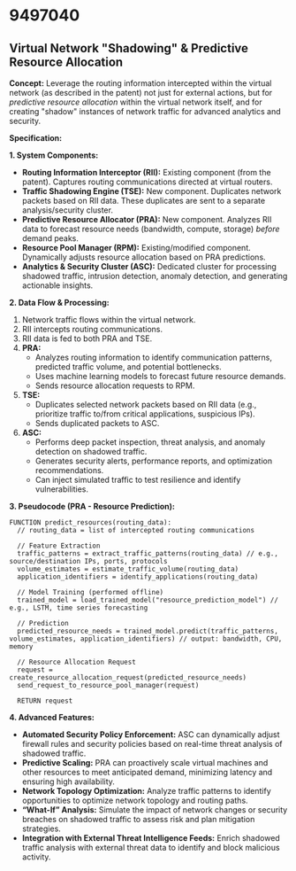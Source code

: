 # 9497040

## Virtual Network "Shadowing" & Predictive Resource Allocation

**Concept:** Leverage the routing information intercepted within the virtual network (as described in the patent) not just for external actions, but for *predictive resource allocation* within the virtual network itself, and for creating "shadow" instances of network traffic for advanced analytics and security.

**Specification:**

**1. System Components:**

*   **Routing Information Interceptor (RII):** Existing component (from the patent).  Captures routing communications directed at virtual routers.
*   **Traffic Shadowing Engine (TSE):**  New component.  Duplicates network packets based on RII data.  These duplicates are sent to a separate analysis/security cluster.
*   **Predictive Resource Allocator (PRA):** New component. Analyzes RII data to forecast resource needs (bandwidth, compute, storage) *before* demand peaks.
*   **Resource Pool Manager (RPM):** Existing/modified component.  Dynamically adjusts resource allocation based on PRA predictions.
*   **Analytics & Security Cluster (ASC):** Dedicated cluster for processing shadowed traffic, intrusion detection, anomaly detection, and generating actionable insights.

**2. Data Flow & Processing:**

1.  Network traffic flows within the virtual network.
2.  RII intercepts routing communications.
3.  RII data is fed to both PRA and TSE.
4.  **PRA:**  
    *   Analyzes routing information to identify communication patterns, predicted traffic volume, and potential bottlenecks.
    *   Uses machine learning models to forecast future resource demands.
    *   Sends resource allocation requests to RPM.
5.  **TSE:**
    *   Duplicates selected network packets based on RII data (e.g., prioritize traffic to/from critical applications, suspicious IPs).
    *   Sends duplicated packets to ASC.
6.  **ASC:**
    *   Performs deep packet inspection, threat analysis, and anomaly detection on shadowed traffic.
    *   Generates security alerts, performance reports, and optimization recommendations.
    *   Can inject simulated traffic to test resilience and identify vulnerabilities.

**3. Pseudocode (PRA - Resource Prediction):**

```
FUNCTION predict_resources(routing_data):
  // routing_data = list of intercepted routing communications
  
  // Feature Extraction
  traffic_patterns = extract_traffic_patterns(routing_data) // e.g., source/destination IPs, ports, protocols
  volume_estimates = estimate_traffic_volume(routing_data)
  application_identifiers = identify_applications(routing_data)
  
  // Model Training (performed offline)
  trained_model = load_trained_model("resource_prediction_model") // e.g., LSTM, time series forecasting
  
  // Prediction
  predicted_resource_needs = trained_model.predict(traffic_patterns, volume_estimates, application_identifiers) // output: bandwidth, CPU, memory
  
  // Resource Allocation Request
  request = create_resource_allocation_request(predicted_resource_needs)
  send_request_to_resource_pool_manager(request)
  
  RETURN request
```

**4.  Advanced Features:**

*   **Automated Security Policy Enforcement:**  ASC can dynamically adjust firewall rules and security policies based on real-time threat analysis of shadowed traffic.
*   **Predictive Scaling:**  PRA can proactively scale virtual machines and other resources to meet anticipated demand, minimizing latency and ensuring high availability.
*   **Network Topology Optimization:**  Analyze traffic patterns to identify opportunities to optimize network topology and routing paths.
*   **“What-If” Analysis:** Simulate the impact of network changes or security breaches on shadowed traffic to assess risk and plan mitigation strategies.
*   **Integration with External Threat Intelligence Feeds:** Enrich shadowed traffic analysis with external threat data to identify and block malicious activity.